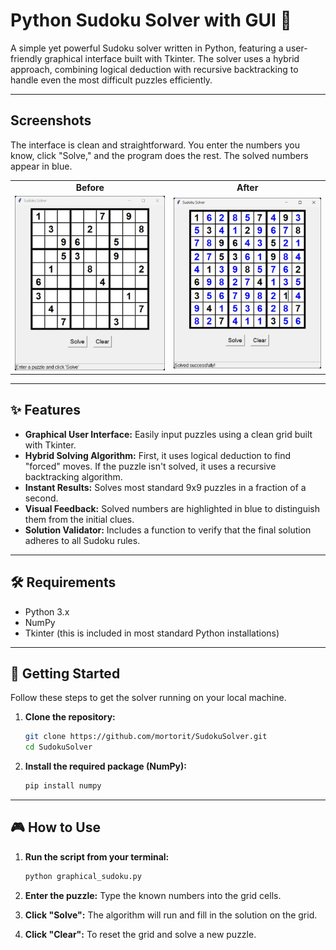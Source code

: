 # Python Sudoku Solver with GUI 🧩

A simple yet powerful Sudoku solver written in Python, featuring a user-friendly graphical interface built with Tkinter. The solver uses a hybrid approach, combining logical deduction with recursive backtracking to handle even the most difficult puzzles efficiently.

---

## Screenshots

The interface is clean and straightforward. You enter the numbers you know, click "Solve," and the program does the rest. The solved numbers appear in blue.

<table>
  <tr>
    <td align="center"><strong>Before</strong></td>
    <td align="center"><strong>After</strong></td>
  </tr>
  <tr>
    <td><img src="solver.jpg" width="400" alt="Initial puzzle in the GUI"></td>
    <td><img src="solved.jpg" width="400" alt="Solved puzzle in the GUI"></td>
  </tr>
</table>

---

## ✨ Features

- **Graphical User Interface:** Easily input puzzles using a clean grid built with Tkinter.
- **Hybrid Solving Algorithm:** First, it uses logical deduction to find "forced" moves. If the puzzle isn't solved, it uses a recursive backtracking algorithm.
- **Instant Results:** Solves most standard 9x9 puzzles in a fraction of a second.
- **Visual Feedback:** Solved numbers are highlighted in blue to distinguish them from the initial clues.
- **Solution Validator:** Includes a function to verify that the final solution adheres to all Sudoku rules.

---

## 🛠️ Requirements

- Python 3.x
- NumPy
- Tkinter (this is included in most standard Python installations)

---

## 🚀 Getting Started

Follow these steps to get the solver running on your local machine.

1.  **Clone the repository:**
    ```bash
    git clone https://github.com/mortorit/SudokuSolver.git
    cd SudokuSolver
    ```

2.  **Install the required package (NumPy):**
    ```bash
    pip install numpy
    ```

---

## 🎮 How to Use

1.  **Run the script from your terminal:**
    ```bash
    python graphical_sudoku.py
    ```

2.  **Enter the puzzle:** Type the known numbers into the grid cells.

3.  **Click "Solve":** The algorithm will run and fill in the solution on the grid.

4.  **Click "Clear":** To reset the grid and solve a new puzzle.
